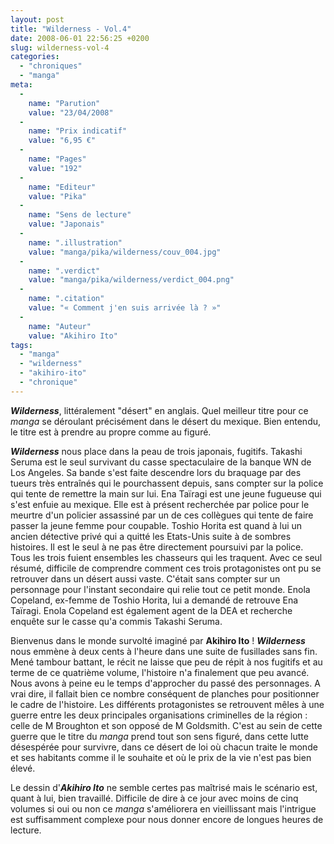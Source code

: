 ```yaml
---
layout: post
title: "Wilderness - Vol.4"
date: 2008-06-01 22:56:25 +0200
slug: wilderness-vol-4
categories:
  - "chroniques"
  - "manga"
meta:
  -
    name: "Parution"
    value: "23/04/2008"
  -
    name: "Prix indicatif"
    value: "6,95 €"
  -
    name: "Pages"
    value: "192"
  -
    name: "Editeur"
    value: "Pika"
  -
    name: "Sens de lecture"
    value: "Japonais"
  -
    name: ".illustration"
    value: "manga/pika/wilderness/couv_004.jpg"
  -
    name: ".verdict"
    value: "manga/pika/wilderness/verdict_004.png"
  -
    name: ".citation"
    value: "« Comment j'en suis arrivée là ? »"
  -
    name: "Auteur"
    value: "Akihiro Ito"
tags:
  - "manga"
  - "wilderness"
  - "akihiro-ito"
  - "chronique"
---
```


_**Wilderness**_, littéralement "désert" en anglais. Quel meilleur titre pour ce _manga_ se déroulant précisément dans le désert du mexique. Bien entendu, le titre est à prendre au propre comme au figuré.

_**Wilderness**_ nous place dans la peau de trois japonais, fugitifs. Takashi Seruma est le seul survivant du casse spectaculaire de la banque WN de Los Angeles. Sa bande s'est faite descendre lors du braquage par des tueurs très entraînés qui le pourchassent depuis, sans compter sur la police qui tente de remettre la main sur lui. Ena Taïragi est une jeune fugueuse qui s'est enfuie au mexique. Elle est à présent recherchée par police pour le meurtre d'un policier assassiné par un de ces collègues qui tente de faire passer la jeune femme pour coupable. Toshio Horita est quand à lui un ancien détective privé qui a quitté les Etats-Unis suite à de sombres histoires. Il est le seul à ne pas être directement poursuivi par la police. Tous les trois fuient ensembles les chasseurs qui les traquent. Avec ce seul résumé, difficile de comprendre comment ces trois protagonistes ont pu se retrouver dans un désert aussi vaste. C'était sans compter sur un personnage pour l'instant secondaire qui relie tout ce petit monde. Enola Copeland, ex-femme de Toshio Horita, lui a demandé de retrouve Ena Taïragi. Enola Copeland est également agent de la DEA et recherche enquête sur le casse qu'a commis Takashi Seruma.

Bienvenus dans le monde survolté imaginé par **Akihiro Ito** ! _**Wilderness**_ nous emmène à deux cents à l'heure dans une suite de fusillades sans fin. Mené tambour battant, le récit ne laisse que peu de répit à nos fugitifs et au terme de ce quatrième volume, l'histoire n'a finalement que peu avancé. Nous avons à peine eu le temps d'approcher du passé des personnages. A vrai dire, il fallait bien ce nombre conséquent de planches pour positionner le cadre de l'histoire. Les différents protagonistes se retrouvent mêles à une guerre entre les deux principales organisations criminelles de la région : celle de M Broughton et son opposé de M Goldsmith. C'est au sein de cette guerre que le titre du _manga_ prend tout son sens figuré, dans cette lutte désespérée pour survivre, dans ce désert de loi où chacun traite le monde et ses habitants comme il le souhaite et où le prix de la vie n'est pas bien élevé.

Le dessin d'_**Akihiro Ito**_ ne semble certes pas maîtrisé mais le scénario est, quant à lui, bien travaillé. Difficile de dire à ce jour avec moins de cinq volumes si oui ou non ce _manga_ s'améliorera en vieillissant mais l'intrigue est suffisamment complexe pour nous donner encore de longues heures de lecture.